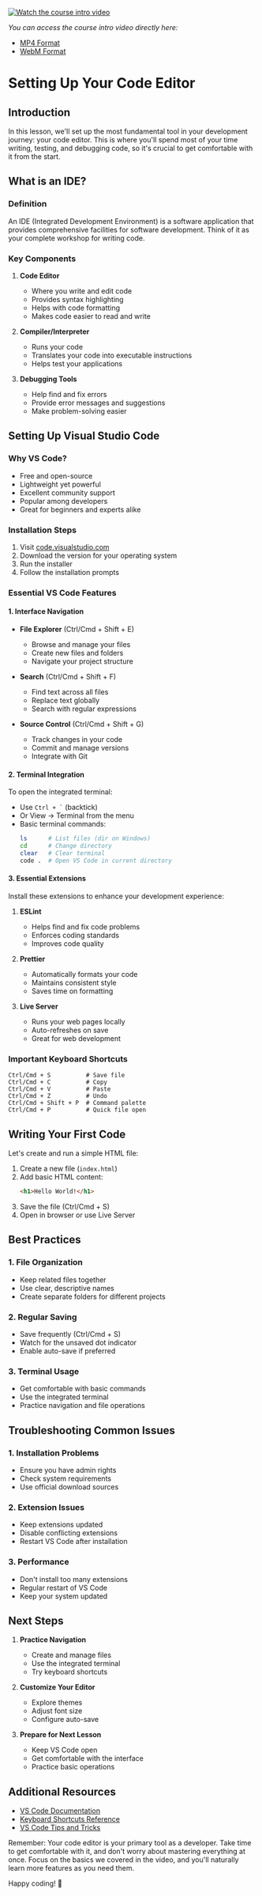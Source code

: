 [![Watch the course intro video](https://img.shields.io/badge/Watch-Course%20Intro%20Video-blue)](https://plebdevs-bucket.nyc3.cdn.digitaloceanspaces.com/starter-lesson-1.mp4)

*You can access the course intro video directly here:*
- [MP4 Format](https://plebdevs-bucket.nyc3.cdn.digitaloceanspaces.com/starter-lesson-1.mp4)
- [WebM Format](https://plebdevs-bucket.nyc3.cdn.digitaloceanspaces.com/starter-lesson-1.webm)

# Setting Up Your Code Editor

## Introduction
In this lesson, we'll set up the most fundamental tool in your development journey: your code editor. This is where you'll spend most of your time writing, testing, and debugging code, so it's crucial to get comfortable with it from the start.

## What is an IDE?

### Definition
An IDE (Integrated Development Environment) is a software application that provides comprehensive facilities for software development. Think of it as your complete workshop for writing code.

### Key Components
1. **Code Editor**
   - Where you write and edit code
   - Provides syntax highlighting
   - Helps with code formatting
   - Makes code easier to read and write

2. **Compiler/Interpreter**
   - Runs your code
   - Translates your code into executable instructions
   - Helps test your applications

3. **Debugging Tools**
   - Help find and fix errors
   - Provide error messages and suggestions
   - Make problem-solving easier

## Setting Up Visual Studio Code

### Why VS Code?
- Free and open-source
- Lightweight yet powerful
- Excellent community support
- Popular among developers
- Great for beginners and experts alike

### Installation Steps
1. Visit [code.visualstudio.com](https://code.visualstudio.com)
2. Download the version for your operating system
3. Run the installer
4. Follow the installation prompts

### Essential VS Code Features

#### 1. Interface Navigation
- **File Explorer** (Ctrl/Cmd + Shift + E)
  - Browse and manage your files
  - Create new files and folders
  - Navigate your project structure

- **Search** (Ctrl/Cmd + Shift + F)
  - Find text across all files
  - Replace text globally
  - Search with regular expressions

- **Source Control** (Ctrl/Cmd + Shift + G)
  - Track changes in your code
  - Commit and manage versions
  - Integrate with Git

#### 2. Terminal Integration
To open the integrated terminal:
- Use ``` Ctrl + ` ``` (backtick)
- Or View → Terminal from the menu
- Basic terminal commands:
  ```bash
  ls      # List files (dir on Windows)
  cd      # Change directory
  clear   # Clear terminal
  code .  # Open VS Code in current directory
  ```

#### 3. Essential Extensions
Install these extensions to enhance your development experience:
1. **ESLint**
   - Helps find and fix code problems
   - Enforces coding standards
   - Improves code quality

2. **Prettier**
   - Automatically formats your code
   - Maintains consistent style
   - Saves time on formatting

3. **Live Server**
   - Runs your web pages locally
   - Auto-refreshes on save
   - Great for web development

### Important Keyboard Shortcuts
```
Ctrl/Cmd + S          # Save file
Ctrl/Cmd + C          # Copy
Ctrl/Cmd + V          # Paste
Ctrl/Cmd + Z          # Undo
Ctrl/Cmd + Shift + P  # Command palette
Ctrl/Cmd + P          # Quick file open
```

## Writing Your First Code
Let's create and run a simple HTML file:

1. Create a new file (`index.html`)
2. Add basic HTML content:
   ```html
   <h1>Hello World!</h1>
   ```
3. Save the file (Ctrl/Cmd + S)
4. Open in browser or use Live Server

## Best Practices

### 1. File Organization
- Keep related files together
- Use clear, descriptive names
- Create separate folders for different projects

### 2. Regular Saving
- Save frequently (Ctrl/Cmd + S)
- Watch for the unsaved dot indicator
- Enable auto-save if preferred

### 3. Terminal Usage
- Get comfortable with basic commands
- Use the integrated terminal
- Practice navigation and file operations

## Troubleshooting Common Issues

### 1. Installation Problems
- Ensure you have admin rights
- Check system requirements
- Use official download sources

### 2. Extension Issues
- Keep extensions updated
- Disable conflicting extensions
- Restart VS Code after installation

### 3. Performance
- Don't install too many extensions
- Regular restart of VS Code
- Keep your system updated

## Next Steps

1. **Practice Navigation**
   - Create and manage files
   - Use the integrated terminal
   - Try keyboard shortcuts

2. **Customize Your Editor**
   - Explore themes
   - Adjust font size
   - Configure auto-save

3. **Prepare for Next Lesson**
   - Keep VS Code open
   - Get comfortable with the interface
   - Practice basic operations

## Additional Resources
- [VS Code Documentation](https://code.visualstudio.com/docs)
- [Keyboard Shortcuts Reference](https://code.visualstudio.com/shortcuts/keyboard-shortcuts-windows.pdf)
- [VS Code Tips and Tricks](https://code.visualstudio.com/docs/getstarted/tips-and-tricks)

Remember: Your code editor is your primary tool as a developer. Take time to get comfortable with it, and don't worry about mastering everything at once. Focus on the basics we covered in the video, and you'll naturally learn more features as you need them.

Happy coding! 🚀